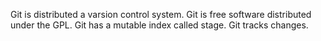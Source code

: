 Git is distributed a varsion control system.
Git is free software distributed under the GPL.
Git has a mutable index called stage.
Git tracks changes.